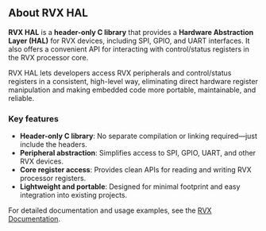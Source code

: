 ## About RVX HAL

**RVX HAL** is a **header-only C library** that provides a **Hardware Abstraction Layer (HAL)** for RVX devices, including SPI, GPIO, and UART interfaces. It also offers a convenient API for interacting with control/status registers in the RVX processor core.

RVX HAL lets developers access RVX peripherals and control/status registers in a consistent, high-level way, eliminating direct hardware register manipulation and making embedded code more portable, maintainable, and reliable.

### Key features
- **Header-only C library**: No separate compilation or linking required—just include the headers.  
- **Peripheral abstraction**: Simplifies access to SPI, GPIO, UART, and other RVX devices.  
- **Core register access**: Provides clean APIs for reading and writing RVX processor registers.  
- **Lightweight and portable**: Designed for minimal footprint and easy integration into existing projects.

For detailed documentation and usage examples, see the [RVX Documentation](https://rafaelcalcada.github.io/rvx).

